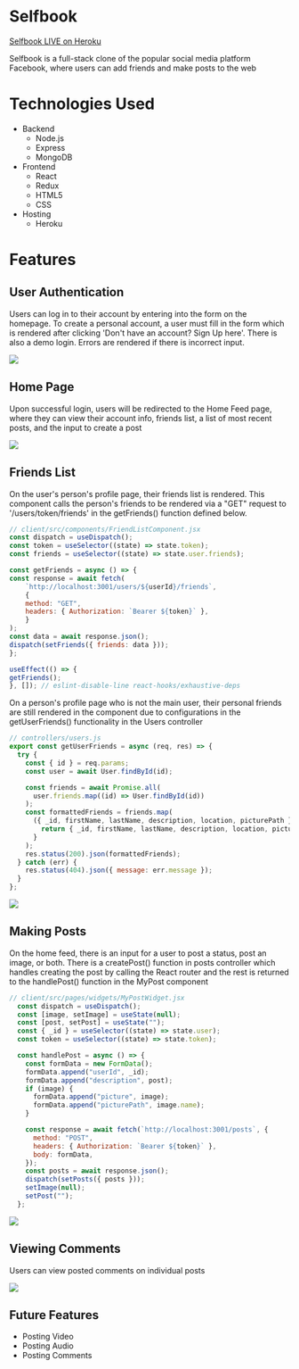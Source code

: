 # Selfbook

[Selfbook LIVE on Heroku](https://selfbooksb.herokuapp.com/)

Selfbook is a full-stack clone of the popular social media platform Facebook, where users can add friends and make posts to the web

# Technologies Used

* Backend 
  * Node.js
  * Express
  * MongoDB
* Frontend
  * React
  * Redux
  * HTML5
  * CSS
* Hosting
  * Heroku

# Features

## User Authentication

Users can log in to their account by entering into the form on the homepage. To create a personal account, a user must fill in the form which is rendered after clicking 'Don't have an account? Sign Up here'. There is also a demo login. Errors are rendered if there is incorrect input.

<img src="public/assets/LoginPage.png"></img>

## Home Page

Upon successful login, users will be redirected to the Home Feed page, where they can view their account info, friends list, a list of most recent posts, and the input to create a post

<img src="public/assets/HomeFeed.png"></img>

## Friends List

On the user's person's profile page, their friends list is rendered. This component calls the person's friends to be rendered via a "GET" request to '/users/token/friends' in the getFriends() function defined below. 

```javascript
// client/src/components/FriendListComponent.jsx
const dispatch = useDispatch();
const token = useSelector((state) => state.token);
const friends = useSelector((state) => state.user.friends);

const getFriends = async () => {
const response = await fetch(
    `http://localhost:3001/users/${userId}/friends`,
    {
    method: "GET",
    headers: { Authorization: `Bearer ${token}` },
    }
);
const data = await response.json();
dispatch(setFriends({ friends: data }));
};

useEffect(() => {
getFriends();
}, []); // eslint-disable-line react-hooks/exhaustive-deps

```

On a person's profile page who is not the main user, their personal friends are still rendered in the component due to configurations in the getUserFriends() functionality in the Users controller

```javascript
// controllers/users.js
export const getUserFriends = async (req, res) => {
  try {
    const { id } = req.params;
    const user = await User.findById(id);

    const friends = await Promise.all(
      user.friends.map((id) => User.findById(id))
    );
    const formattedFriends = friends.map(
      ({ _id, firstName, lastName, description, location, picturePath }) => {
        return { _id, firstName, lastName, description, location, picturePath };
      }
    );
    res.status(200).json(formattedFriends);
  } catch (err) {
    res.status(404).json({ message: err.message });
  }
};

```

<img src="public/assets/ProfilePage.png"></img>

## Making Posts

On the home feed, there is an input for a user to post a status, post an image, or both. There is a createPost() function in posts controller which handles creating the post by calling the React router and the rest is returned to the handlePost() function in the MyPost component

```javascript
// client/src/pages/widgets/MyPostWidget.jsx
  const dispatch = useDispatch();
  const [image, setImage] = useState(null);
  const [post, setPost] = useState("");
  const { _id } = useSelector((state) => state.user);
  const token = useSelector((state) => state.token);

  const handlePost = async () => {
    const formData = new FormData();
    formData.append("userId", _id);
    formData.append("description", post);
    if (image) {
      formData.append("picture", image);
      formData.append("picturePath", image.name);
    }

    const response = await fetch(`http://localhost:3001/posts`, {
      method: "POST",
      headers: { Authorization: `Bearer ${token}` },
      body: formData,
    });
    const posts = await response.json();
    dispatch(setPosts({ posts }));
    setImage(null);
    setPost("");
  };

```

<img src="public/assets/MakePost.png"></img>

## Viewing Comments

Users can view posted comments on individual posts

<img src="public/assets/Comments.png"></img>

## Future Features
* Posting Video 
* Posting Audio
* Posting Comments